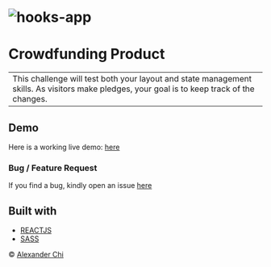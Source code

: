 # ![hooks-app](https://raw.githubusercontent.com/alexandercddev/crowdfunding-product/master/src/assets/images/preview.jpg) 
# Crowdfunding Product
<table>
<tr>
<td>
    This challenge will test both your layout and state management skills. As visitors make pledges, your goal is to keep track of the changes.
</td>
</tr>
</table>


## Demo
Here is a working live demo: [here](https://alexandercddev.github.io/crowdfunding-product/)

### Bug / Feature Request

If you find a bug, kindly open an issue [here](https://github.com/alexandercddev/crowdfunding-product/issues/new)

## Built with 

- [REACTJS](https://reactjs.org/)
- [SASS](https://sass-lang.com/) 


© [Alexander Chi ](https://alexandercd.dev/)
